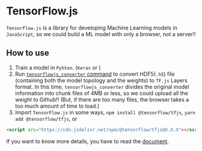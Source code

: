 # TensorFlow.js
`TensorFlow.js` is a library for developing Machine Learning models in `JavaScript`, so we could build a ML model with only a browser, not a server!!

## How to use
1. Train a model in `Pyhton`. (`Keras` or )
2. Run [`tensorflowjs_converter` command](https://www.tensorflow.org/js/tutorials/conversion/import_keras) to convert HDF5(`.h5`) file (containing both the model topology and the weights) to `TF.js` Layers format.
In this time, `tensorflowjs_converter` divides the original model information into chunk files of 4MB or less, so we could upload all the weight to Github!! (But, if there are too many files, the browser takes a too much amount of time to load.)
3. Import `TensorFlow.js` in some ways, `npm install @tensorflow/tfjs`, `yarn add @tensorflow/tfjs`, or
```html
<script src="https://cdn.jsdelivr.net/npm/@tensorflow/tfjs@X.X.X"></script>
```

If you want to know more details, you have to read the [document](https://www.tensorflow.org/).

